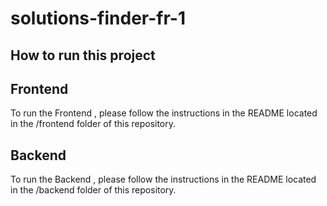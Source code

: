 # solutions-finder-fr-1

## How to run this project

## Frontend
To run the Frontend , please follow the instructions in the README located in the /frontend folder of this repository.

## Backend
To run the Backend , please follow the instructions in the README located in the /backend folder of this repository.
